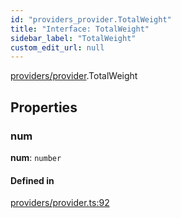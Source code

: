 ```yaml
---
id: "providers_provider.TotalWeight"
title: "Interface: TotalWeight"
sidebar_label: "TotalWeight"
custom_edit_url: null
---
```


[providers/provider](../modules/providers_provider.md).TotalWeight

## Properties

### num

 **num**: `number`

#### Defined in

[providers/provider.ts:92](https://github.com/maxhr/near--near-api-js/blob/57fed346/packages/near-api-js/src/providers/provider.ts#L92)
